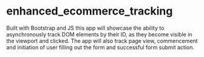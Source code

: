 # enhanced_ecommerce_tracking
Built with Bootstrap and JS this app will showcase the ability to asynchronously track DOM elements by their ID, as they become visible in the viewport and clicked. The app will also track page view, commencement and initiation of user filling out the form and successful form submit action.   
